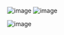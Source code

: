 ![image](https://github.com/user-attachments/assets/ee61e165-492d-4d5e-a6bb-d0ec3ae39ce4)
![image](https://github.com/user-attachments/assets/b3b14037-2a9d-4651-816e-50427d51328f)

![image](https://github.com/user-attachments/assets/df7dc4e3-2e89-404c-b7f6-687c7d60bbae)
